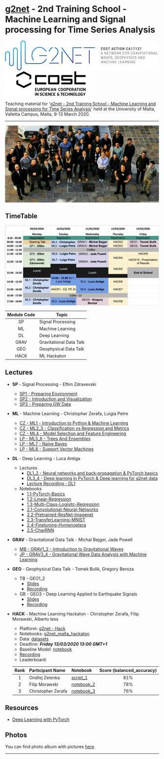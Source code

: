 # [g2net](https://www.g2net.eu/) - 2nd Training School - Machine Learning and Signal processing for Time Series Analysis

<img src="pics/logo_g2net.png" width="500"><img src="pics/logo_cost.jpg" width="300">

Teaching material for '[g2net - 2nd Training School - Machine Learning and Signal processing for Time Series Analysis](https://indico.ego-gw.it/event/46/)' held at the University of Malta, Valletta Campus, Malta, 9-13 March 2020.

----
![group_photo](pics/group_photos/group_photo.jpg)

## TimeTable 
![timetable](pics/timetable.png)

| **Module Code** | **Topic**                   |
|:-------------:|-------------------------|
| SP          | Signal Processing       |
| ML          | Machine Learning        |
| DL          | Deep Learning           |
| GRAV        | Gravitational Data Talk |
| GEO         | Geophysical Data Talk   |
| HACK        | ML Hackaton             |

## Lectures
- **SP** - Signal Processing - Eftim Zdravevski
    - [SP1 - Preparing Environment](lectures/SP_Signal_Processing_Introduction-Eftim_Zdravevski/signal_processing_0_preparing_environment.ipynb)
    - [SP2 - Introduction and Visualization](lectures/SP_Signal_Processing_Introduction-Eftim_Zdravevski/signal_processing_1_introduction_and_visualization.ipynb)
    - [SP3 - Preparing GW Data](lectures/SP_Signal_Processing_Introduction-Eftim_Zdravevski/signal_processing_2_preparing_GW_data.ipynb)
- **ML** - Machine Learning - Christopher Zerafa, Luigia Petre
    - [CZ - ML1 - Introduction to Python & Machine Learning](lectures/ML_Christopher_Zerafa/ML1_Intro_Python_ML/ML1_Intro_Python_ML.md)
    - [CZ - ML2_3 - Classification vs Regression and Metrics](lectures/ML_Christopher_Zerafa/ML2_3_Classification_Regression_Metrics/ML2_3_Classification_Regression_Metrics.md)
    - [CZ - ML4 - Model Selection and Feature Engineering](lectures/ML_Christopher_Zerafa/ML4_Model_Selection/ML4_Model_Selection.md)
    - [LP - ML5_6 - Trees And Ensembles](lectures/ML_Luigia_Petre/ML5_6_TreesAndEnsembles.ipynb)
    - [LP - ML7 - Naïve Bayes](lectures/ML_Luigia_Petre/ML7_naiveBayes.ipynb)
    - [LP - ML8 - Support Vector Machines](lectures/ML_Luigia_Petre/ML8_SupportVectorMachines.ipynb)
- **DL** - Deep Learning - Luca Antiga
    - Lectures
        - [DL1_2 - Neural networks and back-propagation & PyTorch basics](lectures/DL_Luca_Antiga/g2net_part1.pdf)
        - [DL3_4 - Deep learning in PyTorch & Deep learning for g2net data](lectures/DL_Luca_Antiga/g2net_part2.pdf)
        - [Lecture Recording - DL1](https://youtu.be/LBMAUEdNWDk)
    - Notebooks
        - [1.1-PyTorch-Basics](lectures/DL_Luca_Antiga/1.1-PyTorch-Basics.ipynb)
        - [1.2-Linear-Regression](lectures/DL_Luca_Antiga/1.2-Linear-Regression.ipynb)
        - [1.3-Multi-Class-Logisitc-Regression](lectures/DL_Luca_Antiga/1.3-Multi-Class-Logisitc-Regression.ipynb)
        - [2.1-Convolutional-Neural-Networks](lectures/DL_Luca_Antiga/2.1-Convolutional-Neural-Networks.ipynb)
        - [2.2-Pretrained-ResNet-Imagenet](lectures/DL_Luca_Antiga/2.2-Pretrained-ResNet-Imagenet.ipynb)
        - [2.3-TransferLearning-MNIST](lectures/DL_Luca_Antiga/2.3-TransferLearning-MNIST.ipynb)
        - [2.4-Finetuning-Hymenoptera](lectures/DL_Luca_Antiga/2.4-Finetuning-Hymenoptera.ipynb)
        - [2.5-CharRNN](lectures/DL_Luca_Antiga/2.5-CharRNN.ipynb)
- **GRAV**	- Gravitational Data Talk - Michal Bejger, Jade Powell
    - [MB - GRAV1_2 - Introduction to Gravitational Waves](lectures/GRAV_Intro_gw12_bejger_g2net_malta.pdf)
    - [JP - GRAV3_4 - Gravitational Wave Data Analysis with Machine Learning](lectures/GRAV_GW_Data_Jade_Powell.pdf)
- **GEO**	- Geophysical Data Talk - Tomek Bulik, Gregory Beroza
    - TB - GEO1_2
        - [Slides](lectures/GEO_Tomasz_Bulik_Introduction_to_geophysics.odp)
        - [Recording](https://youtu.be/t84sOY8Czic)
    - GB - GEO3 - Deep Learning Applied to Earthquake Signals
        - [Slides](lectures/GEO_DL_Applied_to_ES_Beroza.pdf)
        - [Recording](https://youtu.be/3_0HWgzIXw8)
- **HACK**	- Machine Learning Hackaton - Christopher Zerafa, Filip Morawski, Alberto Iess
    - Platform: [g2net - Hack](http://88.198.90.93/)
    - Notebooks: [g2net_malta_hackaton](https://github.com/zerafachris/g2net_malta_hackaton)
    - Data: [datasets](https://www.kaggle.com/zerafachris/g2net-training-school-hackaton)
    - Deadline: _**Friday 13/03/2020 13:00 GMT+1**_
    - Baseline Model: [notebook](HACK_leader_board/HACK_Baseline_Model/99_ML_Random_Forest_Baseline.ipynb)
    - [Recording](https://youtu.be/jUvC_xzjABQ)
    - Leaderboard:
    
    | Rank |  Participant Name  | Notebook | Score (balanced_accuracy) |
    |:------:|:------------------|:--------|:---------------------------:|
    | 1    |     Ondřej Zelenka | [script_1](HACK_leader_board/HACK_1_hackathon_final_model_zelenka)            | 81%                       |
    | 2    |     Filip Morawski | [notebook_2](HACK_leader_board/HACK_2_Random_Forrest_new_meta.ipynb)        | 78%                       |
    | 3    | Christopher Zerafa | [notebook_3](HACK_leader_board/HACK_3_zerafachris/99_ML_v2_02_Augment_With_Avg_Noise.ipynb)        | 76%                       | 
    

## Resources
- [Deep Learning with PyTorch](https://www.manning.com/books/deep-learning-with-pytorch)

## Photos
You can find photo album with pictures [here](https://photos.app.goo.gl/UshkScGxn7LBtMXR6).

---